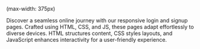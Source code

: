 (max-width: 375px) 

Discover a seamless online journey with our responsive login and signup pages. Crafted using HTML, CSS, and JS, these pages adapt effortlessly to diverse devices. HTML structures content, CSS styles layouts, and JavaScript enhances interactivity for a user-friendly experience.
